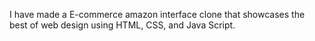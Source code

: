 I have made a E-commerce amazon interface clone that showcases the best of web design using HTML, CSS, and Java Script.

